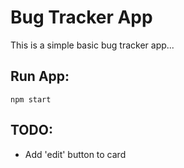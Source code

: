 # Bug Tracker App

This is a simple basic bug tracker app...

## Run App:

`npm start`

## TODO:

-   Add 'edit' button to card
